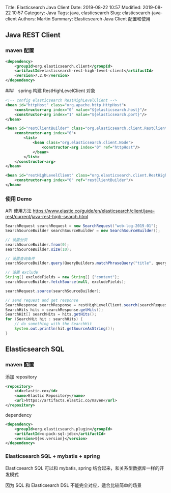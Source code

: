 Title: Elasticsearch Java Client
Date: 2019-08-22 10:57
Modified: 2019-08-22 10:57
Category: Java
Tags: java, elasticsearch
Slug: elasticsearch-java-client
Authors: Martin
Summary: Elasticsearch Java Client 配置和使用

## Java REST Client

### maven 配置

```xml
<dependency>
    <groupId>org.elasticsearch.client</groupId>
    <artifactId>elasticsearch-rest-high-level-client</artifactId>
    <version>7.2.0</version>
</dependency>
```

###　spring 构建 RestHighLevelClient 对象

```xml
<!-- config elasticsearch RestHighLevelClient -->
<bean id="httpHost" class="org.apache.http.HttpHost">
    <constructor-arg index="0" value="${elasticsearch.host}"/>
    <constructor-arg index="1" value="${elasticsearch.port}"/>
</bean>

<bean id="restClientBuilder" class="org.elasticsearch.client.RestClientBuilder">
    <constructor-arg index="0">
        <list>
            <bean class="org.elasticsearch.client.Node">
                <constructor-arg index="0" ref="httpHost"/>
            </bean>
        </list>
    </constructor-arg>
</bean>

<bean id="restHighLevelClient" class="org.elasticsearch.client.RestHighLevelClient" destroy-method="close">
    <constructor-arg index="0" ref="restClientBuilder"/>
</bean>
```

### 使用 Demo

API 使用方法 https://www.elastic.co/guide/en/elasticsearch/client/java-rest/current/java-rest-high-search.html

```java
SearchRequest searchRequest = new SearchRequest("web-log-2019-01");
SearchSourceBuilder searchSourceBuilder = new SearchSourceBuilder();

// 设置分页
searchSourceBuilder.from(0);
searchSourceBuilder.size(10);

// 设置查询条件
searchSourceBuilder.query(QueryBuilders.matchPhraseQuery("title", queryword));

// 设置 exclude
String[] excludeFields = new String[] {"content"};
searchSourceBuilder.fetchSource(null, excludeFields);

searchRequest.source(searchSourceBuilder);

// send request and get response
SearchResponse searchResponse = restHighLevelClient.search(searchRequest, RequestOptions.DEFAULT);
SearchHits hits = searchResponse.getHits();
SearchHit[] searchHits = hits.getHits();
for (SearchHit hit : searchHits) {
    // do something with the SearchHit
    System.out.println(hit.getSourceAsString());
}
```

## Elasticsearch SQL

### maven 配置

添加 repository

```xml
<repository>
    <id>elastic.co</id>
    <name>Elastic Repository</name>
    <url>https://artifacts.elastic.co/maven</url>
</repository>
```

dependency

```xml
<dependency>
    <groupId>org.elasticsearch.plugin</groupId>
    <artifactId>x-pack-sql-jdbc</artifactId>
    <version>${es.version}</version>
</dependency>
```

### Elasticsearch SQL + mybatis + spring

Elasticsearch SQL 可以和 mybatis, spring 结合起来，和关系型数据库一样的开发模式

因为 SQL 和 Elasticsearch DSL 不能完全对应，适合比较简单的场景

